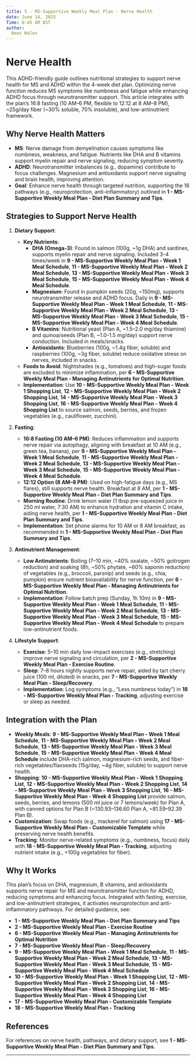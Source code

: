```yaml
---
title: 5 - MS-Supportive Weekly Meal Plan - Nerve Health
date: June 14, 2025
Time: 6:45 AM BST
author:
  Amos Wales
---
```


# Nerve Health

This ADHD-friendly guide outlines nutritional strategies to support nerve health for MS and ADHD within the 4-week diet plan. Optimizing nerve function reduces MS symptoms like numbness and fatigue while enhancing ADHD focus through neurotransmitter support. This article integrates with the plan’s 16:8 fasting (10 AM–6 PM, flexible to 12:12 at 8 AM–8 PM), ~25g/day fiber (~30% soluble, 70% insoluble), and low-antinutrient framework.

## Why Nerve Health Matters

- **MS**: Nerve damage from demyelination causes symptoms like numbness, weakness, and fatigue. Nutrients like DHA and B vitamins support myelin repair and nerve signaling, reducing symptom severity.
- **ADHD**: Neurotransmitter imbalances (e.g., dopamine) contribute to focus challenges. Magnesium and antioxidants support nerve signaling and brain health, improving attention.
- **Goal**: Enhance nerve health through targeted nutrition, supporting the 16 pathways (e.g., neuroprotection, anti-inflammatory) outlined in **1 - MS-Supportive Weekly Meal Plan - Diet Plan Summary and Tips**.

## Strategies to Support Nerve Health

1. **Dietary Support**:
   - **Key Nutrients**:
     - **DHA (Omega-3)**: Found in salmon (100g, ~1g DHA) and sardines, supports myelin repair and nerve signaling. Included 3–4 times/week in **9 - MS-Supportive Weekly Meal Plan - Week 1 Meal Schedule**, **11 - MS-Supportive Weekly Meal Plan - Week 2 Meal Schedule**, **13 - MS-Supportive Weekly Meal Plan - Week 3 Meal Schedule**, **15 - MS-Supportive Weekly Meal Plan - Week 4 Meal Schedule**.
     - **Magnesium**: Found in pumpkin seeds (20g, ~150mg), supports neurotransmitter release and ADHD focus. Daily in **9 - MS-Supportive Weekly Meal Plan - Week 1 Meal Schedule**, **11 - MS-Supportive Weekly Meal Plan - Week 2 Meal Schedule**, **13 - MS-Supportive Weekly Meal Plan - Week 3 Meal Schedule**, **15 - MS-Supportive Weekly Meal Plan - Week 4 Meal Schedule**.
     - **B Vitamins**: Nutritional yeast (Plan A, ~1.5–2.0 mg/day thiamine) and quinoa/seeds (Plan B, ~1.0–1.5 mg/day) support nerve conduction. Included in meals/snacks.
     - **Antioxidants**: Blueberries (100g, ~1.4g fiber, soluble) and raspberries (100g, ~3g fiber, soluble) reduce oxidative stress on nerves, included in snacks.
   - **Foods to Avoid**: Nightshades (e.g., tomatoes) and high-sugar foods are excluded to minimize inflammation, per **6 - MS-Supportive Weekly Meal Plan - Managing Antinutrients for Optimal Nutrition**.
   - **Implementation**: Use **10 - MS-Supportive Weekly Meal Plan - Week 1 Shopping List**, **12 - MS-Supportive Weekly Meal Plan - Week 2 Shopping List**, **14 - MS-Supportive Weekly Meal Plan - Week 3 Shopping List**, **16 - MS-Supportive Weekly Meal Plan - Week 4 Shopping List** to source salmon, seeds, berries, and frozen vegetables (e.g., cauliflower, zucchini).

2. **Fasting**:
   - **16:8 Fasting (10 AM–6 PM)**: Reduces inflammation and supports nerve repair via autophagy, aligning with breakfast at 10 AM (e.g., green tea, banana), per **9 - MS-Supportive Weekly Meal Plan - Week 1 Meal Schedule**, **11 - MS-Supportive Weekly Meal Plan - Week 2 Meal Schedule**, **13 - MS-Supportive Weekly Meal Plan - Week 3 Meal Schedule**, **15 - MS-Supportive Weekly Meal Plan - Week 4 Meal Schedule**.
   - **12:12 Option (8 AM–8 PM)**: Used on high-fatigue days (e.g., MS flares), still supports nerve health. Breakfast at 8 AM, per **1 - MS-Supportive Weekly Meal Plan - Diet Plan Summary and Tips**.
   - **Morning Routine**: Drink lemon water (1 tbsp pre-squeezed juice in 250 ml water, 7:30 AM) to enhance hydration and vitamin C intake, aiding nerve health, per **1 - MS-Supportive Weekly Meal Plan - Diet Plan Summary and Tips**.
   - **Implementation**: Set phone alarms for 10 AM or 8 AM breakfast, as recommended in **1 - MS-Supportive Weekly Meal Plan - Diet Plan Summary and Tips**.

3. **Antinutrient Management**:
   - **Low Antinutrients**: Boiling (7–10 min, ~40% oxalate, ~50% goitrogen reduction) and soaking (8h, ~50% phytate, ~60% saponin reduction) of vegetables (e.g., broccoli, parsnip) and seeds (e.g., chia, pumpkin) ensure nutrient bioavailability for nerve function, per **6 - MS-Supportive Weekly Meal Plan - Managing Antinutrients for Optimal Nutrition**.
   - **Implementation**: Follow batch prep (Sunday, 1h 10m) in **9 - MS-Supportive Weekly Meal Plan - Week 1 Meal Schedule**, **11 - MS-Supportive Weekly Meal Plan - Week 2 Meal Schedule**, **13 - MS-Supportive Weekly Meal Plan - Week 3 Meal Schedule**, **15 - MS-Supportive Weekly Meal Plan - Week 4 Meal Schedule** to prepare low-antinutrient foods.

4. **Lifestyle Support**:
   - **Exercise**: 5–10 min daily low-impact exercises (e.g., stretching) improve nerve signaling and circulation, per **2 - MS-Supportive Weekly Meal Plan - Exercise Routine**.
   - **Sleep**: 7–8 hours nightly supports nerve repair, aided by tart cherry juice (100 ml, diluted) in snacks, per **7 - MS-Supportive Weekly Meal Plan - Sleep/Recovery**.
   - **Implementation**: Log symptoms (e.g., “Less numbness today”) in **18 - MS-Supportive Weekly Meal Plan - Tracking**, adjusting exercise or sleep as needed.

## Integration with the Plan

- **Weekly Meals**: **9 - MS-Supportive Weekly Meal Plan - Week 1 Meal Schedule**, **11 - MS-Supportive Weekly Meal Plan - Week 2 Meal Schedule**, **13 - MS-Supportive Weekly Meal Plan - Week 3 Meal Schedule**, **15 - MS-Supportive Weekly Meal Plan - Week 4 Meal Schedule** include DHA-rich salmon, magnesium-rich seeds, and fiber-rich vegetables/flaxseeds (15g/day, ~4g fiber, soluble) to support nerve health.
- **Shopping**: **10 - MS-Supportive Weekly Meal Plan - Week 1 Shopping List**, **12 - MS-Supportive Weekly Meal Plan - Week 2 Shopping List**, **14 - MS-Supportive Weekly Meal Plan - Week 3 Shopping List**, **16 - MS-Supportive Weekly Meal Plan - Week 4 Shopping List** provide salmon, seeds, berries, and lemons (500 ml juice or 7 lemons/week) for Plan A, with canned options for Plan B (~$130.93–$136.60 Plan A, ~$81.59–$92.39 Plan B).
- **Customization**: Swap foods (e.g., mackerel for salmon) using **17 - MS-Supportive Weekly Meal Plan - Customizable Template** while preserving nerve health benefits.
- **Tracking**: Monitor nerve-related symptoms (e.g., numbness, focus) daily with **18 - MS-Supportive Weekly Meal Plan - Tracking**, adjusting nutrient intake (e.g., +100g vegetables for fiber).

## Why It Works

This plan’s focus on DHA, magnesium, B vitamins, and antioxidants supports nerve repair for MS and neurotransmitter function for ADHD, reducing symptoms and enhancing focus. Integrated with fasting, exercise, and low-antinutrient strategies, it activates neuroprotection and anti-inflammatory pathways. For detailed guidance, see:
- **1 - MS-Supportive Weekly Meal Plan - Diet Plan Summary and Tips**
- **2 - MS-Supportive Weekly Meal Plan - Exercise Routine**
- **6 - MS-Supportive Weekly Meal Plan - Managing Antinutrients for Optimal Nutrition**
- **7 - MS-Supportive Weekly Meal Plan - Sleep/Recovery**
- **9 - MS-Supportive Weekly Meal Plan - Week 1 Meal Schedule**, **11 - MS-Supportive Weekly Meal Plan - Week 2 Meal Schedule**, **13 - MS-Supportive Weekly Meal Plan - Week 3 Meal Schedule**, **15 - MS-Supportive Weekly Meal Plan - Week 4 Meal Schedule**
- **10 - MS-Supportive Weekly Meal Plan - Week 1 Shopping List**, **12 - MS-Supportive Weekly Meal Plan - Week 2 Shopping List**, **14 - MS-Supportive Weekly Meal Plan - Week 3 Shopping List**, **16 - MS-Supportive Weekly Meal Plan - Week 4 Shopping List**
- **17 - MS-Supportive Weekly Meal Plan - Customizable Template**
- **18 - MS-Supportive Weekly Meal Plan - Tracking**

## References

For references on nerve health, pathways, and dietary support, see **1 - MS-Supportive Weekly Meal Plan - Diet Plan Summary and Tips**.

---